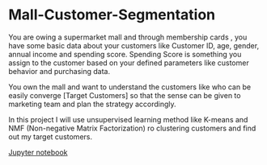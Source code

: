 # Mall-Customer-Segmentation

You are owing a supermarket mall and through membership cards , you have some basic data about your customers like Customer ID, age, gender, annual income and spending score. Spending Score is something you assign to the customer based on your defined parameters like customer behavior and purchasing data.

You own the mall and want to understand the customers like who can be easily converge [Target Customers] so that the sense can be given to marketing team and plan the strategy accordingly.

In this project I will use unsupervised learning method like K-means and NMF (Non-negative Matrix Factorization) ro clustering customers and find out my target customers.

[Jupyter notebook](https://github.com/BaffinLee/Mall-Customer-Segmentation/blob/main/Mall-Customer-Segmentation.ipynb)
